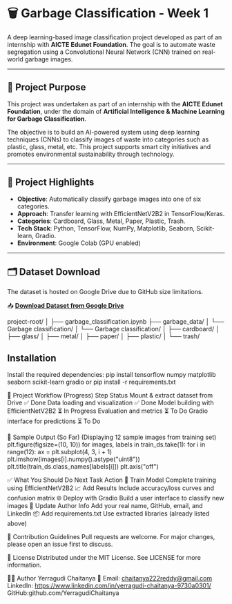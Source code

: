 # 🗑️ Garbage Classification - Week 1

A deep learning-based image classification project developed as part of an internship with **AICTE Edunet Foundation**. The goal is to automate waste segregation using a Convolutional Neural Network (CNN) trained on real-world garbage images.

---

## 🎯 Project Purpose

This project was undertaken as part of an internship with the **AICTE Edunet Foundation**, under the domain of **Artificial Intelligence & Machine Learning for Garbage Classification**.

The objective is to build an AI-powered system using deep learning techniques (CNNs) to classify images of waste into categories such as plastic, glass, metal, etc. This project supports smart city initiatives and promotes environmental sustainability through technology.

---

## 📌 Project Highlights

- **Objective**: Automatically classify garbage images into one of six categories.
- **Approach**: Transfer learning with EfficientNetV2B2 in TensorFlow/Keras.
- **Categories**: Cardboard, Glass, Metal, Paper, Plastic, Trash.
- **Tech Stack**: Python, TensorFlow, NumPy, Matplotlib, Seaborn, Scikit-learn, Gradio.
- **Environment**: Google Colab (GPU enabled)

---

## 🗂️ Dataset Download

The dataset is hosted on Google Drive due to GitHub size limitations.

📥 **[Download Dataset from Google Drive](https://drive.google.com/uc?export=download&id=1JRRR4mWA3jhSJl3GPeCY9ZxZ4pdEHQtT)**


project-root/
│
├── garbage_classification.ipynb
├── garbage_data/
│ └── Garbage classification/
│ └── Garbage classification/
│ ├── cardboard/
│ ├── glass/
│ ├── metal/
│ ├── paper/
│ ├── plastic/
│ └── trash/

##  Installation

Install the required dependencies:
pip install tensorflow numpy matplotlib seaborn scikit-learn gradio
or
pip install -r requirements.txt

🚀 Project Workflow (Progress)
Step	Status
Mount & extract dataset from Drive	     ✅ Done
Data loading and visualization	         ✅ Done
Model building with EfficientNetV2B2	   ⏳ In Progress
Evaluation and metrics	                 ⏳ To Do
Gradio interface for predictions	       ⏳ To Do


🧪 Sample Output (So Far)
(Displaying 12 sample images from training set)
plt.figure(figsize=(10, 10))
for images, labels in train_ds.take(1):
    for i in range(12):
        ax = plt.subplot(4, 3, i + 1)
        plt.imshow(images[i].numpy().astype("uint8"))
        plt.title(train_ds.class_names[labels[i]])
        plt.axis("off")
        
✅ What You Should Do Next
Task	Action
🧠 Train Model	            Complete training using EfficientNetV2B2
📈 Add Results	            Include accuracy/loss curves and confusion matrix
🌐 Deploy with Gradio     	Build a user interface to classify new images
📝 Update Author Info	      Add your real name, GitHub, email, and LinkedIn
📦 Add requirements.txt    	Use extracted libraries (already listed above)

🤝 Contribution Guidelines
Pull requests are welcome. For major changes, please open an issue first to discuss.

📄 License
Distributed under the MIT License. See LICENSE for more information.

🙋‍♂️ Author
Yerragudi Chaitanya
📧 Email: chaitanya222reddy@gmail.com
LinkedIn: https://www.linkedin.com/in/yerragudi-chaitanya-9730a0301/
GitHub:github.com/YerragudiChaitanya
 




    
